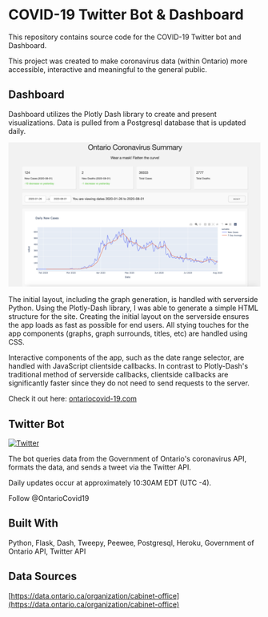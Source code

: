 # COVID-19 Twitter Bot & Dashboard  

This repository contains source code for the COVID-19 Twitter bot and Dashboard.

This project was created to make coronavirus data (within Ontario) more accessible, interactive and meaningful to the general public.

## Dashboard
Dashboard utilizes the Plotly Dash library to create and present visualizations. Data is pulled from a Postgresql database that is updated daily.

![](readme_imgs/dashboard_img.png)

The initial layout, including the graph generation, is handled with serverside Python. Using the Plotly-Dash library, I was able to generate a simple HTML structure for the site. Creating the initial layout on the serverside ensures the app loads as fast as possible for end users. All stying touches for the app components (graphs, graph surrounds, titles, etc) are handled using CSS.

Interactive components of the app, such as the date range selector, are handled with JavaScript clientside callbacks. In contrast to Plotly-Dash's traditional method of serverside callbacks, clientside callbacks are significantly faster since they do not need to send requests to the server.

Check it out here: [ontariocovid-19.com](http://www.ontariocovid-19.com)

## Twitter Bot

[![Twitter](https://img.shields.io/twitter/url/https/twitter.com/cloudposse.svg?style=social&label=Follow%20%40OntarioCovid19)](https://twitter.com/OntarioCovid19)

The bot queries data from the Government of Ontario's coronavirus API, formats the data, and sends a tweet via the Twitter API.

Daily updates occur at approximately 10:30AM EDT (UTC -4).

Follow @OntarioCovid19

## Built With
Python, Flask, Dash, Tweepy, Peewee, Postgresql, Heroku, Government of Ontario API, Twitter API

## Data Sources
[https://data.ontario.ca/organization/cabinet-office](https://data.ontario.ca/organization/cabinet-office)
